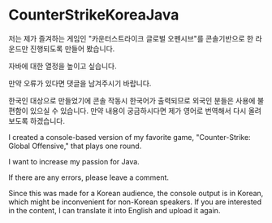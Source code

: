 # CounterStrikeKoreaJava

저는 제가 즐겨하는 게임인 "카운터스트라이크 글로벌 오펜시브"를 콘솔기반으로 한 라운드만 진행되도록 만들어 봤습니다.

자바에 대한 열정을 높이고 싶습니다.

만약 오류가 있다면 댓글을 남겨주시기 바랍니다.

한국인 대상으로 만들었기에 콘솔 작동시 한국어가 출력되므로 외국인 분들은 사용에 불편함이 있으실 수 있습니다. 만약 내용이 궁금하시다면 제가 영어로 번역해서 다시 올려보도록 하겠습니다.

I created a console-based version of my favorite game, "Counter-Strike: Global Offensive," that plays one round.

I want to increase my passion for Java.

If there are any errors, please leave a comment.

Since this was made for a Korean audience, the console output is in Korean, which might be inconvenient for non-Korean speakers. If you are interested in the content, I can translate it into English and upload it again.

